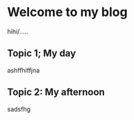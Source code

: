 # Welcome to my blog

hihi/.....

## Topic 1; My day

ashffhiffjna

## Topic 2: My afternoon

sadsfhg

